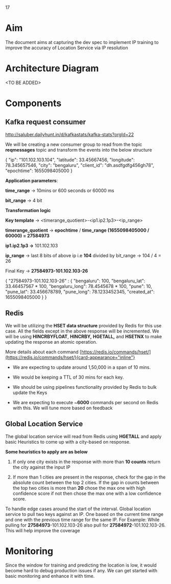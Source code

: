 17

# Aim

The document aims at capturing the dev spec to implement IP training to
improve the accuracy of Location Service via IP resolution

# Architecture Diagram

\<TO BE ADDED\>

# Components

## Kafka request consumer

<http://saluber.dailyhunt.in/d/kafkastats/kafka-stats?orgId=22>

We will be creating a new consumer group to read from the topic
**reqmessages** topic and transform the events into the below structure

{ \"ip\": \"101.102.103.104\", \"latitude\": 33.45667456, \"longitude\":
78.345657546, \"city\": \"bengaluru\", \"client_id\":
\"dh.asdfgdfg456gh78\", \"epochtime\": 1655098405000 }

**Application parameters**:

**time_range** → 10mins or 600 seconds or 60000 ms

**bit_range** → 4 bit

**Transformation logic**

**Key template** → \<timerange_quotient\>-\<ip1.ip2.1p3\>-\<ip_range\>

**timerange_quotient** → **epochtime** / **time_range (**1655098405000 /
60000**) = 27584973**

**ip1.ip2.1p3 →** 101.102.103

**ip_range** → last 8 bits of above ip i.e **104** divided by bit_range
→ 104 / 4 = 26

Final Key → **27584973-101.102.103-26**

{ \"27584973-101.102.103-26\" : { \"bengaluru\": 100, \"bengaluru_lat\":
33.46457567 \* 100, \"bengaluru_long\": 78.4545678 \* 100, \"pune\": 10,
\"pune_lat\": 33.456678789, \"pune_long\": 78.1233452345,
\"created_at\": 1655098405000 } }

## Redis

We will be utilizing the **HSET data structure** provided by Redis for
this use case. All the fields except in the above response will be
incremented. We will be using **HINCRBYFLOAT**, **HINCRBY,**
**HGETALL,** and **HSETNX** to make updating the response an atomic
operation.

More details about each command
[https://redis.io/commands/hset/](https://redis.io/commands/hset/){card-appearance="inline"}

- We are expecting to update around 1,50,000 in a span of 10 mins.

- We would be keeping a TTL of 30 mins for each key.

- We should be using pipelines functionality provided by Redis to bulk
  update the Keys

- We are expecting to execute \~**6000** commands per second on Redis
  with this. We will tune more based on feedback

## Global Location Service

The global location service will read from Redis using **HGETALL** and
apply basic Heuristics to come up with a city-based on response.

**Some heuristics to apply are as below**

1.  If only one city exists in the response with more than **10 counts**
    return the city against the input IP

2.  If more than 1 cities are present in the response, check for the gap
    in the absolute count between the top 2 cities. If the gap in counts
    between the top two cities is more than **20** chose the max one
    with high confidence score if not then chose the max one with a low
    confidence score.

To handle edge cases around the start of the interval. Global location
service to pull two keys against an IP. One based on the current time
range and one with the previous time range for the same IP. For Example:
While pulling for **27584973**-101.102.103-26 also pull for
**27584972**-101.102.103-26. This will help improve the coverage

# Monitoring

Since the window for training and predicting the location is low, it
would become hard to debug production issues if any. We can get started
with basic monitoring and enhance it with time.
